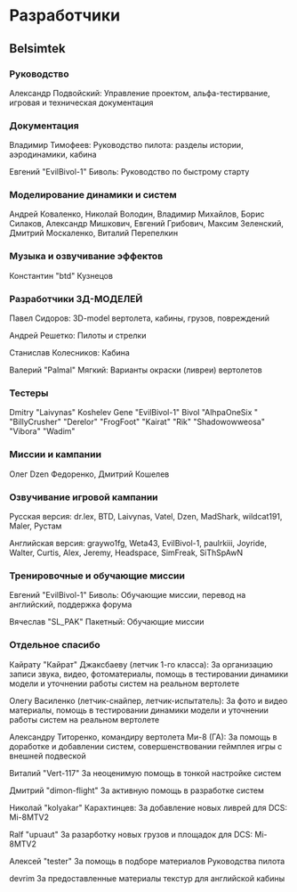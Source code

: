 # Разработчики

## Belsimtek

### Руководство

Александр Подвойский: 
Управление проектом, альфа-тестирвание,
игровая и техническая документация

### Документация

Владимир Тимофеев: 
Руководство пилота: разделы истории,
аэродинамики, кабина

Евгений "EvilBivol-1" Биволь: Руководство по быстрому старту


### Моделирование динамики и систем

Андрей Коваленко, Николай Володин, Владимир Михайлов, Борис Силаков,
Александр Мишкович, Евгений Грибович, Максим Зеленский, Дмитрий
Москаленко, Виталий Перепелкин


### Музыка и озвучивание эффектов

Константин "btd" Кузнецов


### Разработчики 3Д-МОДЕЛЕЙ

Павел Сидоров: 3D-model вертолета,
кабины, грузов,
повреждений

Андрей Решетко: Пилоты и стрелки

Станислав Колесников: Кабина

Валерий "Palmal" Мягкий: Варианты окраски (ливреи)
вертолетов


### Тестеры

Dmitry "Laivynas" Koshelev
Gene "EvilBivol-1" Bivol
"AlhpaOneSix "
"BillyCrusher"
"Derelor"
"FrogFoot"
"Kairat"
"Rik"
"Shadowowweosa"
"Vibora"
"Wadim"

### Миссии и кампании

Олег Dzen Федоренко, Дмитрий Кошелев

### Озвучивание игровой кампании

Русская версия:
dr.lex, BTD, Laivynas, Vatel, Dzen, MadShark, wildcat191, Maler, Рустам

Английская версия:
graywo1fg, Weta43, EvilBivol-1, paulrkiii, Joyride, Walter, Curtis, Alex, Jeremy,
Headspace, SimFreak, SiThSpAwN


### Тренировочные и обучающие миссии

Евгений "EvilBivol-1" Биволь: Обучающие миссии, перевод на
английский, поддержка форума

Вячеслав "SL_PAK" Пакетный: Обучающие миссии


### Отдельное спасибо

Кайрату "Кайрат" Джаксбаеву (летчик 1-го класса): За организацию записи звука, видео, фотоматериалы, помощь в тестировании динамики модели и уточнении работы систем на реальном вертолете


Олегу Василенко (летчик-снайпер, летчик-испытатель): За фото и видео материалы, помощь в тестировании динамики модели и уточнении работы систем на реальном вертолете


Александру Титоренко, командиру вертолета Ми-8 (ГА): За помощь в доработке и добавлении систем, совершенствовании геймплея игры с внешней подвеской
 

Виталий "Vert-117" За неоценимую помощь в тонкой настройке систем

Дмитрий "dimon-flight" За активную помощь в разработке систем

Николай "kolyakar" Карахтинцев: За добавление новых ливрей для DCS: Mi-8MTV2

Ralf "upuaut" За разарботку новых грузов и площадок для DCS: Mi-8MTV2

Алексей "tester" За помощь в подборе материалов Руководства
пилота

devrim За предоставленные материалы текстур для
английской кабины

